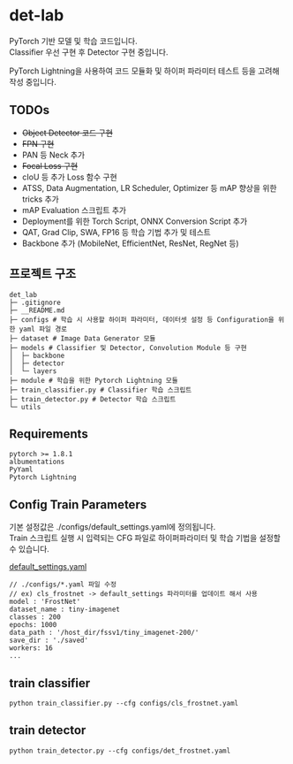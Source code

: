 # det-lab

PyTorch 기반 모델 및 학습 코드입니다.  
Classifier 우선 구현 후 Detector 구현 중입니다.

PyTorch Lightning을 사용하여 코드 모듈화 및 하이퍼 파라미터 테스트 등을 고려해 작성 중입니다.

## TODOs

- ~~Object Detector 코드 구현~~
- ~~FPN 구현~~
- PAN 등 Neck 추가
- ~~Focal Loss 구현~~
- cIoU 등 추가 Loss 함수 구현
- ATSS, Data Augmentation, LR Scheduler, Optimizer 등 mAP 향상을 위한 tricks 추가
- mAP Evaluation 스크립트 추가
- Deployment를 위한 Torch Script, ONNX Conversion Script 추가
- QAT, Grad Clip, SWA, FP16 등 학습 기법 추가 및 테스트
- Backbone 추가 (MobileNet, EfficientNet, ResNet, RegNet 등)

## 프로젝트 구조

```
det_lab
├─ .gitignore
├─ __README.md
├─ configs # 학습 시 사용할 하이퍼 파라미터, 데이터셋 설정 등 Configuration을 위한 yaml 파일 경로
├─ dataset # Image Data Generator 모듈
├─ models # Classifier 및 Detector, Convolution Module 등 구현
│  ├─ backbone
│  ├─ detector
│  └─ layers
├─ module # 학습을 위한 Pytorch Lightning 모듈
├─ train_classifier.py # Classifier 학습 스크립트
├─ train_detector.py # Detector 학습 스크립트
└─ utils

```

## Requirements

`pytorch >= 1.8.1`  
`albumentations`  
`PyYaml`  
`Pytorch Lightning`

## Config Train Parameters

기본 설정값은 ./configs/default_settings.yaml에 정의됩니다.  
Train 스크립트 실행 시 입력되는 CFG 파일로 하이퍼파라미터 및 학습 기법을 설정할 수 있습니다.

[default_settings.yaml](./configs/default_settings.yaml)

    // ./configs/*.yaml 파일 수정
    // ex) cls_frostnet -> default_settings 파라미터를 업데이트 해서 사용
    model : 'FrostNet'
    dataset_name : tiny-imagenet
    classes : 200
    epochs: 1000
    data_path : '/host_dir/fssv1/tiny_imagenet-200/'
    save_dir : './saved'
    workers: 16
    ...

## train classifier

    python train_classifier.py --cfg configs/cls_frostnet.yaml

## train detector

    python train_detector.py --cfg configs/det_frostnet.yaml
